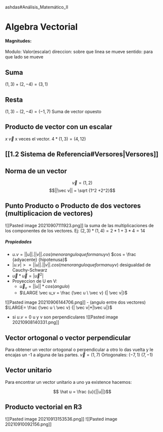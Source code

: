 ashdas#Análisis_Matemático_II
# Algebra Vectorial
#### Magnitudes:
Modulo: Valor(escalar)
direccion: sobre que linea se mueve
sentido: para que lado se mueve
## Suma
$(1, 3) + (2, -4) = (3, 1)$
## Resta
$(1, 3) - (2, -4) = (-1, 7)$
Suma de vector opuesto
## Producto de vector con un escalar
$x \ \vec v$ x veces el vector.
$4 * (1, 3) = (4, 12)$
## [[1.2 Sistema de Referencia#Versores|Versores]]
## Norma de un vector
$$ \vec v = (1, 2)$$ 
$$||\vec v|| = \sqrt {1^2 +2^2}$$ 

## Punto Producto o Producto de dos vectores (multiplicacion de vectores)
![[Pasted image 20210907111923.png]]
la suma de las multiplicaciones de los componentes de los vectores.
Ej: $(2, 3) * (1, 4) = 2 * 1 + 3 * 4 = 14$
##### Propiedades
- $u.v = ||u|| .||v|| . cos(menor angulo que forman u y v)$
$cos = \frac {adyacente} {hipotenusa}$
- $|u.v| >= ||u|| .||v|| . cos(menor angulo que forman u y v)$ desigualdad de Cauchy-Schwarz
- $\vec u * \vec u = |\vec u^2|$
- Proyeccion de U en V:
	- $\vec u_v = ||u||*cos(angulo)$
	- $\LARGE \vec u_v = \frac {\vec u \ \vec v} {| \vec v|}$ 

![[Pasted image 20210906144706.png]]
	- (angulo entre dos vectores) $\LARGE= \frac {\vec u \ \vec v} {| \vec v|*|\vec u|}$   
- si $u.v=0$  u y v son perpendiculares
![[Pasted image 20210908140331.png]]
## Vector ortogonal o vector perpendicular
Para obtener un vector ortogonal o perpendicular a otro lo das vuelta y le encajas un -1 a alguna de las partes. 
$\vec v =(1, 7)$
Ortogonales: $(-7,1) \ (7,-1)$

## Vector unitario
Para encontrar un vector unitario a uno ya existence hacemos:

 $$ \hat u = \frac {u}{||u||}$$
## Producto vectorial en R3
![[Pasted image 20210913153536.png]]
![[Pasted image 20210910092156.png]]

